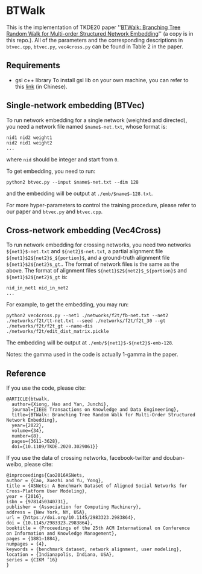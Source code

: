 # BTWalk
This is the implementation of TKDE20 paper ''[BTWalk: Branching Tree Random Walk for Multi-order Structured Network Embedding](https://doi.org/10.1109/TKDE.2020.3029061)'' (a copy is in this repo.). All of the parameters and the corresponding descriptions in `btvec.cpp`, `btvec.py`, `vec4cross.py` can be found in Table 2 in the paper.

## Requirements
- gsl c++ library
To install gsl lib on your own machine, you can refer to this [link](https://blog.csdn.net/u012248802/article/details/80655902) (in Chinese).

## Single-network embedding (BTVec)
To run network embedding for a single network (weighted and directed), you need a network file named `$name$-net.txt`, whose format is:
```
nid1 nid2 weight1
nid2 nid1 weight2
...
```
where `nid` should be integer and start from `0`.

To get embedding, you need to run:
```
python2 btvec.py --input $name$-net.txt --dim 128
```
and the embedding will be output at `./emb/$name$-128.txt`. 

For more hyper-parameters to control the training procedure, please refer to our paper and `btvec.py` and `btvec.cpp`.

## Cross-network embedding (Vec4Cross)
To run network embedding for crossing networks, you need two networks `${net1}$-net.txt` and `${net2}$-net.txt`, a partial alignment file `${net1}$2${net2}$_${portion}$`, and a ground-truth alignment file `${net1}$2${net2}$_gt`.. The format of network files is the same as the above. The format of alignment files `${net1}$2${net2}$_${portion}$` and `${net1}$2${net2}$_gt` is:
```
nid_in_net1 nid_in_net2
...
```

For example, to get the embedding, you may run:
```
python2 vec4cross.py --net1 ./networks/f2t/fb-net.txt --net2 ./networks/f2t/tt-net.txt --seed ./networks/f2t/f2t_30 --gt ./networks/f2t/f2t_gt --name-dis ./networks/f2t/edit_dist_matrix.pickle
```

The embedding will be output at `./emb/${net1}$-${net2}$-emb-128`.

Notes: the gamma used in the code is actually 1-gamma in the paper.

## Reference
If you use the code, please cite:
```
@ARTICLE{btwalk,
  author={Xiong, Hao and Yan, Junchi},
  journal={IEEE Transactions on Knowledge and Data Engineering}, 
  title={BTWalk: Branching Tree Random Walk for Multi-Order Structured Network Embedding}, 
  year={2022},
  volume={34},
  number={8},
  pages={3611-3628},
  doi={10.1109/TKDE.2020.3029061}}
```

If you use the data of crossing networks, facebook-twitter and douban-weibo, please cite:
```
@inproceedings{Cao2016ASNets,
author = {Cao, Xuezhi and Yu, Yong},
title = {ASNets: A Benchmark Dataset of Aligned Social Networks for Cross-Platform User Modeling},
year = {2016},
isbn = {9781450340731},
publisher = {Association for Computing Machinery},
address = {New York, NY, USA},
url = {https://doi.org/10.1145/2983323.2983864},
doi = {10.1145/2983323.2983864},
booktitle = {Proceedings of the 25th ACM International on Conference on Information and Knowledge Management},
pages = {1881–1884},
numpages = {4},
keywords = {benchmark dataset, network alignment, user modeling},
location = {Indianapolis, Indiana, USA},
series = {CIKM ’16}
}
```
